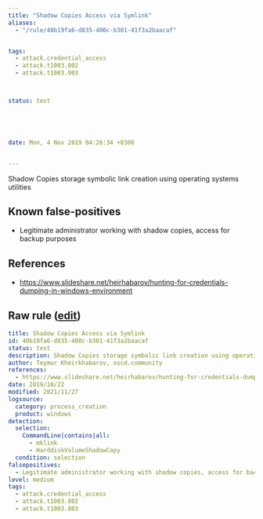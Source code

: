 ```yaml
---
title: "Shadow Copies Access via Symlink"
aliases:
  - "/rule/40b19fa6-d835-400c-b301-41f3a2baacaf"


tags:
  - attack.credential_access
  - attack.t1003.002
  - attack.t1003.003



status: test





date: Mon, 4 Nov 2019 04:26:34 +0300


---
```


Shadow Copies storage symbolic link creation using operating systems utilities

<!--more-->


## Known false-positives

* Legitimate administrator working with shadow copies, access for backup purposes



## References

* https://www.slideshare.net/heirhabarov/hunting-for-credentials-dumping-in-windows-environment


## Raw rule ([edit](https://github.com/SigmaHQ/sigma/edit/master/rules/windows/process_creation/proc_creation_win_shadow_copies_access_symlink.yml))
```yaml
title: Shadow Copies Access via Symlink
id: 40b19fa6-d835-400c-b301-41f3a2baacaf
status: test
description: Shadow Copies storage symbolic link creation using operating systems utilities
author: Teymur Kheirkhabarov, oscd.community
references:
  - https://www.slideshare.net/heirhabarov/hunting-for-credentials-dumping-in-windows-environment
date: 2019/10/22
modified: 2021/11/27
logsource:
  category: process_creation
  product: windows
detection:
  selection:
    CommandLine|contains|all:
      - mklink
      - HarddiskVolumeShadowCopy
  condition: selection
falsepositives:
  - Legitimate administrator working with shadow copies, access for backup purposes
level: medium
tags:
  - attack.credential_access
  - attack.t1003.002
  - attack.t1003.003

```
